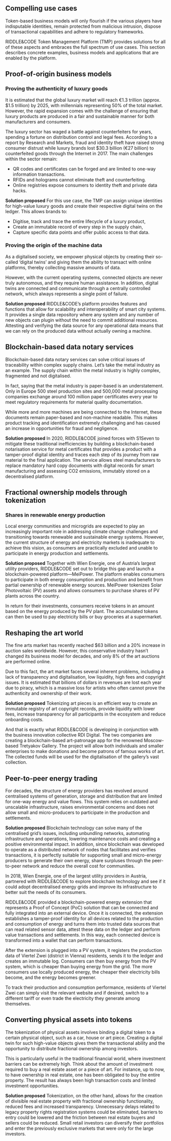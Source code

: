 
## Compelling use cases

Token-based business models will only flourish if the various players have indisputable identities, remain protected from malicious intrusion, dispose of transactional capabilities and adhere to regulatory frameworks.

RIDDLE&CODE Token Management Platform (TMP) provides solutions for all of these aspects and embraces the full spectrum of use cases. This section describes concrete examples, business models and applications that are enabled by the platform.


## Proof-of-origin business models

### Proving the authenticity of luxury goods
It is estimated that the global luxury market will reach €1.3 trillion (approx. $1.5 trillion) by 2025, with millennials representing 50% of the total market. However, the rapid expansion comes with the challenge of ensuring that luxury products are produced in a fair and sustainable manner for both manufacturers and consumers.

The luxury sector has waged a battle against counterfeiters for years, spending a fortune on distribution control and legal fees. According to a report by Research and Markets, fraud and identity theft have raised strong consumer distrust while luxury brands lost $30.3 billion (€27 billion) to counterfeited goods through the Internet in 2017. The main challenges within the sector remain:
* QR codes and certificates can be forged and are limited to one-way information transactions.
* RFIDs and holograms cannot eliminate theft and counterfeiting.
* Online registries expose consumers to identity theft and private data hacks.

**Solution proposed**
For this use case, the TMP can assign unique identities for high-value luxury goods and create their respective digital twins on the ledger. This allows brands to:

* Digitise, track and trace the entire lifecycle of a luxury product,
* Create an immutable record of every step in the supply chain,
* Capture specific data points and offer public access to that data.


### Proving the origin of the machine data
As a digitalised society, we empower physical objects by creating their so-called ‘digital twins’ and giving them the ability to transact with online platforms, thereby collecting massive amounts of data.

However, with the current operating systems, connected objects are never truly autonomous, and they require human assistance. In addition, digital twins are connected and communicate through a centrally controlled network, which always represents a single point of failure.

**Solution proposed**
RIDDLE&CODE’s platform provides features and functions that allow for scalability and interoperability of smart city systems. It provides a single data repository where any system and any number of new objects can plugin without the need to commit additional resources. Attesting and verifying the data source for any operational data means that we can rely on the produced data without actually owning a machine.


## Blockchain-based data notary services
Blockchain-based data notary services can solve critical issues of traceability within complex supply chains. Let’s take the metal industry as an example. The supply chain within the metal industry is highly complex, fragmented and not digitalised.

In fact, saying that the metal industry is paper-based is an understatement. Only in Europe 500 steel production sites and 500,000 metal processing companies exchange around 100 million paper certificates every year to meet regulatory requirements for material quality documentation.

While more and more machines are being connected to the Internet, these documents remain paper-based and non-machine readable. This makes product tracking and identification extremely challenging and has caused an increase in opportunities for fraud and negligence.

**Solution proposed**
In 2020, RIDDLE&CODE joined forces with S1Seven to mitigate these traditional inefficiencies by building a blockchain-based notarisation service for metal certificates that provides a product with a tamper-proof digital identity and traces each step of its journey from raw material to the final application. The service allows steel manufacturers to replace mandatory hard copy documents with digital records for smart manufacturing and assessing CO2 emissions, immutably stored on a decentralised platform.


## Fractional ownership models through tokenization

### Shares in renewable energy production
Local energy communities and microgrids are expected to play an increasingly important role in addressing climate change challenges and transitioning towards renewable and sustainable energy systems. However, the current structure of energy and electricity markets is inadequate to achieve this vision, as consumers are practically excluded and unable to participate in energy production and settlements.

**Solution proposed**
Together with Wien Energie, one of Austria’s largest utility providers, RIDDLE&CODE set out to bridge this gap and launch a blockchain-powered platform—MeiPower. The platform enables consumers to participate in both energy consumption and production and benefit from partial ownership of renewable energy sources. MeiPower tokenizes Solar Photovoltaic (PV) assets and allows consumers to purchase shares of PV plants across the country.

In return for their investments, consumers receive tokens in an amount based on the energy produced by the PV plant. The accumulated tokens can then be used to pay electricity bills or buy groceries at a supermarket.


## Reshaping the art world
The fine arts market has recently reached $63 billion and a 20% increase in auction sales worldwide. However, this conservative industry hasn’t changed its business model for decades, and only 8% of the art auctions are performed online.

Due to this fact, the art market faces several inherent problems, including a lack of transparency and digitalisation, low liquidity, high fees and copyright issues. It is estimated that billions of dollars in revenues are lost each year due to piracy, which is a massive loss for artists who often cannot prove the authenticity and ownership of their work.

**Solution proposed**
Tokenizing art pieces is an efficient way to create an immutable registry of art copyright records, provide liquidity with lower fees, increase transparency for all participants in the ecosystem and reduce onboarding costs.

And that is exactly what RIDDLE&CODE is developing in conjunction with the business innovation collective RDI Digital. The two companies are creating a blockchain-based art-patronage app for the renowned Moscow-based Tretyakov Gallery. The project will allow both individuals and smaller enterprises to make donations and become patrons of famous works of art. The collected funds will be used for the digitalisation of the gallery’s vast collection.


## Peer-to-peer energy trading
For decades, the structure of energy providers has revolved around centralised systems of generation, storage and distribution that are limited for one-way energy and value flows. This system relies on outdated and unscalable infrastructure, raises environmental concerns and does not allow small and micro-producers to participate in the production and settlements.

**Solution proposed**
Blockchain technology can solve many of the centralised grid’s issues, including unbundling networks, automating infrastructure and operations, lowering maintenance costs and creating a positive environmental impact. In addition, since blockchain was developed to operate as a distributed network of nodes that facilitates and verifies transactions, it is perfectly suitable for supporting small and micro-energy producers to generate their own energy, share surpluses through the peer-to-peer network and reduce the overall cost for communities.

In 2018, Wien Energie, one of the largest utility providers in Austria, partnered with RIDDLE&CODE to explore blockchain technology and see if it could adopt decentralised energy grids and improve its infrastructure to better suit the needs of its consumers.

RIDDLE&CODE provided a blockchain-powered energy extension that represents a Proof of Concept (PoC) solution that can be connected and fully integrated into an external device. Once it is connected, the extension establishes a tamper-proof identity for all devices related to the production and consumption of energy and turns them into trusted data sources that can read related sensor data, attest these data on the ledger and perform value transactions and settlements. In this way, each connected device is transformed into a wallet that can perform transactions.

After the extension is plugged into a PV system, it registers the production data of Viertel Zwei (district in Vienna) residents, sends it to the ledger and creates an immutable log. Consumers can then buy energy from the PV system, which is cheaper than buying energy from the grid. The more consumers use locally produced energy, the cheaper their electricity bills become, and the energy becomes greener.

To track their production and consumption performance, residents of Viertel Zwei can simply visit the relevant website and if desired, switch to a different tariff or even trade the electricity they generate among themselves.


## Converting physical assets into tokens
The tokenization of physical assets involves binding a digital token to a certain physical object, such as a car, house or art piece. Creating a digital twin for such high-value objects gives them the transactional ability and the opportunity to distribute fractional ownership among investors.

This is particularly useful in the traditional financial world, where investment barriers can be extremely high. Think about the amount of investment required to buy a real estate asset or a piece of art. For instance, up to now, to have ownership in real estate, one has been obligated to buy the entire property. The result has always been high transaction costs and limited investment opportunities.

**Solution proposed**
Tokenization, on the other hand, allows for the creation of divisible real estate property with fractional ownership functionality, reduced fees and increased transparency. Unnecessary delays related to legacy property rights registration systems could be eliminated, barriers to entry could be lowered and the friction between real estate buyers and sellers could be reduced. Small retail investors can diversify their portfolios and enter the previously exclusive markets that were only for the large investors.